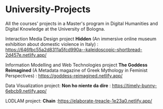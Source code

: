 # University-Projects
All the courses' projects in a Master's program in Digital Humanities and Digital Knowledge at the University of Bologna.

Interaction Media Design project **Hidden** (An immersive online museum exhibition about domestic violence in Italy) : 
https://646fbc55a2d8311a5fcd990a--kaleidoscopic-shortbread-2d457e.netlify.app/

Information Modelling and Web Technologies project **The Goddess Reimagined** (A Metadata magazine of Greek Mythology in Feminist Perspectives)  :
https://goddess-reimagined.netlify.app/


Data Visualization project: **Non ho niente da dire** : https://timely-bunny-6ebcb9.netlify.app/ 

LODLAM project: **Chain** :https://elaborate-treacle-1e23a0.netlify.app/
